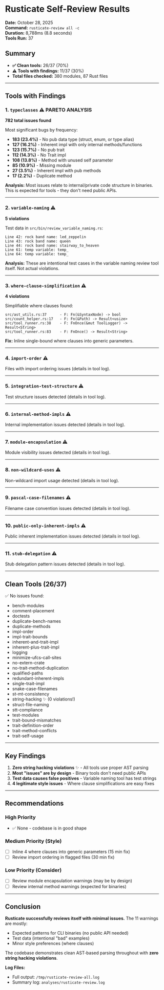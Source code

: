 # Rusticate Self-Review Results

**Date:** October 28, 2025  
**Command:** `rusticate-review all -c`  
**Duration:** 8,788ms (8.8 seconds)  
**Tools Run:** 37  

## Summary

- **✅ Clean tools:** 26/37 (70%)
- **⚠️ Tools with findings:** 11/37 (30%)
- **Total files checked:** 380 modules, 87 Rust files

---

## Tools with Findings

### 1. `typeclasses` ⚠️ PARETO ANALYSIS
**782 total issues found**

Most significant bugs by frequency:
- **183 (23.4%)** - No pub data type (struct, enum, or type alias)
- **127 (16.2%)** - Inherent impl with only internal methods/functions
- **123 (15.7%)** - No pub trait
- **112 (14.3%)** - No Trait impl
- **108 (13.8%)** - Method with unused self parameter
- **85 (10.9%)** - Missing module
- **27 (3.5%)** - Inherent impl with pub methods
- **17 (2.2%)** - Duplicate method

**Analysis:** Most issues relate to internal/private code structure in binaries. This is expected for tools - they don't need public APIs.

---

### 2. `variable-naming` ⚠️
**5 violations**

Test data in `src/bin/review_variable_naming.rs`:
```
Line 42: rock band name: led_zeppelin
Line 43: rock band name: queen
Line 44: rock band name: stairway_to_heaven
Line 61: temp variable: temp_
Line 64: temp variable: temp_
```

**Analysis:** These are intentional test cases in the variable naming review tool itself. Not actual violations.

---

### 3. `where-clause-simplification` ⚠️
**4 violations**

Simplifiable where clauses found:
```
src/ast_utils.rs:37      - F: Fn(&SyntaxNode) -> bool
src/count_helper.rs:17   - F: Fn(&Path) -> Result<usize>
src/tool_runner.rs:38    - F: FnOnce(&mut ToolLogger) -> Result<String>
src/tool_runner.rs:83    - F: FnOnce() -> Result<String>
```

**Fix:** Inline single-bound where clauses into generic parameters.

---

### 4. `import-order` ⚠️
Files with import ordering issues (details in tool log).

---

### 5. `integration-test-structure` ⚠️
Test structure issues detected (details in tool log).

---

### 6. `internal-method-impls` ⚠️
Internal implementation issues detected (details in tool log).

---

### 7. `module-encapsulation` ⚠️
Module visibility issues detected (details in tool log).

---

### 8. `non-wildcard-uses` ⚠️
Non-wildcard import usage detected (details in tool log).

---

### 9. `pascal-case-filenames` ⚠️
Filename case convention issues detected (details in tool log).

---

### 10. `public-only-inherent-impls` ⚠️
Public inherent implementation issues detected (details in tool log).

---

### 11. `stub-delegation` ⚠️
Stub delegation pattern issues detected (details in tool log).

---

## Clean Tools (26/37)

✅ No issues found:
- bench-modules
- comment-placement
- doctests
- duplicate-bench-names
- duplicate-methods
- impl-order
- impl-trait-bounds
- inherent-and-trait-impl
- inherent-plus-trait-impl
- logging
- minimize-ufcs-call-sites
- no-extern-crate
- no-trait-method-duplication
- qualified-paths
- redundant-inherent-impls
- single-trait-impl
- snake-case-filenames
- st-mt-consistency
- string-hacking ✨ (0 violations!)
- struct-file-naming
- stt-compliance
- test-modules
- trait-bound-mismatches
- trait-definition-order
- trait-method-conflicts
- trait-self-usage

---

## Key Findings

1. **Zero string hacking violations** ✨ - All tools use proper AST parsing
2. **Most "issues" are by design** - Binary tools don't need public APIs
3. **Test data causes false positives** - Variable naming tool has test strings
4. **4 legitimate style issues** - Where clause simplifications are easy fixes

---

## Recommendations

### High Priority
- ✅ None - codebase is in good shape

### Medium Priority (Style)
- [ ] Inline 4 where clauses into generic parameters (15 min fix)
- [ ] Review import ordering in flagged files (30 min fix)

### Low Priority (Consider)
- [ ] Review module encapsulation warnings (may be by design)
- [ ] Review internal method warnings (expected for binaries)

---

## Conclusion

**Rusticate successfully reviews itself with minimal issues.** The 11 warnings are mostly:
- Expected patterns for CLI binaries (no public API needed)
- Test data (intentional "bad" examples)
- Minor style preferences (where clauses)

The codebase demonstrates clean AST-based parsing throughout with **zero string hacking violations**.

**Log Files:**
- Full output: `/tmp/rusticate-review-all.log`
- Summary log: `analyses/rusticate-review.log`

